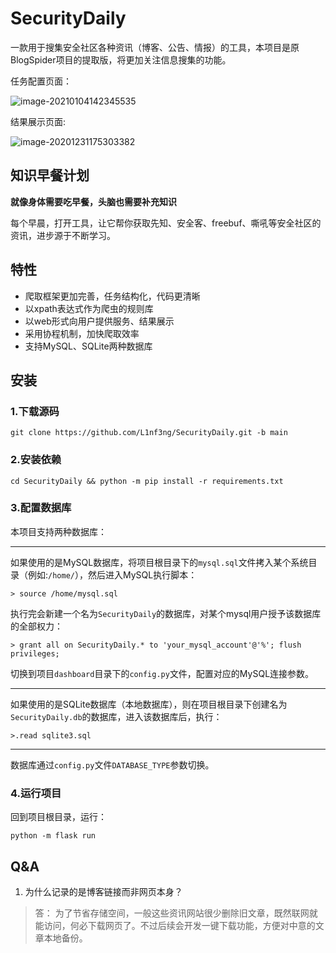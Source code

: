 # SecurityDaily
一款用于搜集安全社区各种资讯（博客、公告、情报）的工具，本项目是原BlogSpider项目的提取版，将更加关注信息搜集的功能。

任务配置页面：

![image-20210104142345535](https://llf-oss.oss-cn-beijing.aliyuncs.com/bucket/pictures/20210104142353.png)

结果展示页面:

![image-20201231175303382](https://llf-oss.oss-cn-beijing.aliyuncs.com/bucket/pictures/20201231175303.png)

## 知识早餐计划

**就像身体需要吃早餐，头脑也需要补充知识**

每个早晨，打开工具，让它帮你获取先知、安全客、freebuf、嘶吼等安全社区的资讯，进步源于不断学习。

## 特性

* 爬取框架更加完善，任务结构化，代码更清晰
* 以xpath表达式作为爬虫的规则库
* 以web形式向用户提供服务、结果展示
* 采用协程机制，加快爬取效率
* 支持MySQL、SQLite两种数据库

## 安装

### 1.下载源码

`git clone https://github.com/L1nf3ng/SecurityDaily.git -b main`

### 2.安装依赖

`cd SecurityDaily && python -m pip install -r requirements.txt`

### 3.配置数据库

本项目支持两种数据库：

***

如果使用的是MySQL数据库，将项目根目录下的`mysql.sql`文件拷入某个系统目录（例如:`/home/`），然后进入MySQL执行脚本：

`> source /home/mysql.sql`

执行完会新建一个名为`SecurityDaily`的数据库，对某个mysql用户授予该数据库的全部权力：

`> grant all on SecurityDaily.* to 'your_mysql_account'@'%'; flush privileges;`

切换到项目`dashboard`目录下的`config.py`文件，配置对应的MySQL连接参数。

***

如果使用的是SQLite数据库（本地数据库），则在项目根目录下创建名为`SecurityDaily.db`的数据库，进入该数据库后，执行：

`>.read sqlite3.sql`

***

数据库通过`config.py`文件`DATABASE_TYPE`参数切换。

### 4.运行项目

回到项目根目录，运行：

`python -m flask run`

## Q&A

1. 为什么记录的是博客链接而非网页本身？
>答： 为了节省存储空间，一般这些资讯网站很少删除旧文章，既然联网就能访问，何必下载网页了。不过后续会开发一键下载功能，方便对中意的文章本地备份。
